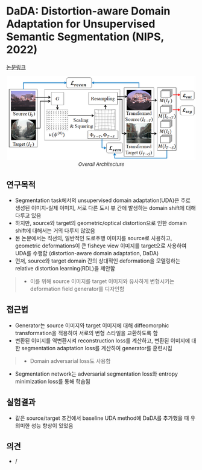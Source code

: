 # DaDA: Distortion-aware Domain Adaptation for Unsupervised Semantic Segmentation (NIPS, 2022)

[논문링크](https://proceedings.neurips.cc/paper_files/paper/2022/hash/76931eaba1fcb55b70cde7d0de0161ef-Abstract-Conference.html)

<p align="center">
    <img width="500" alt='fig1' src="./img/15_03_01.png?raw=true"></br>
    <em><font size=2>Overall Architecture</font></em>
</p>

## 연구목적
- Segmentation task에서의 unsupervised domain adaptation(UDA)은 주로 생성된 이미지-실제 이미지, 서로 다른 도시 뷰 간에 발생하는 domain shift에 대해 다루고 있음
- 하지만, source와 target의 geometric/optical distortion으로 인한 domain shift에 대해서는 거의 다루지 않았음
- 본 논문에서는 직선의, 일반적인 도로주행 이미지를 source로 사용하고, geometric deformations이 큰 fisheye view 이미지를 target으로 사용하여 UDA를 수행함 (distortion-aware domain adaptation, DaDA)
- 먼저, source와 target domain 간의 상대적인 deformation을 모델링하는 relative distortion learning(RDL)을 제안함
> - 이를 위해 source 이미지를 target 이미지와 유사하게 변형시키는 deformation field generator를 디자인함

## 접근법
- Generator는 source 이미지와 target 이미지에 대해 diffeomorphic transformation을 적용하여 서로의 변형 스타일을 교환하도록 함
- 변환된 이미지를 역변환시켜 reconstruction loss를 계산하고, 변환된 이미지에 대한 segmentation adaptation loss를 계산하여 generator를 훈련시킴
> - Domain adversarial loss도 사용함
- Segmentation network는 adversarial segmentation loss와 entropy minimization loss를 통해 학습됨

## 실험결과
- 같은 source/target 조건에서 baseline UDA method에 DaDA를 추가했을 때 유의미한 성능 향상이 있었음

## 의견
- / 